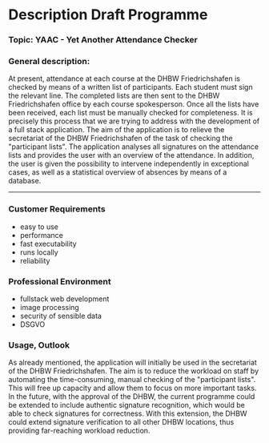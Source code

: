 # Description Draft Programme

### Topic: **YAAC - Yet Another Attendance Checker**

### General description:
At present, attendance at each course at the DHBW Friedrichshafen is checked by means of a written list of participants. Each student must sign the relevant line. The completed lists are then sent to the DHBW Friedrichshafen office by each course spokesperson. Once all the lists have been received, each list must be manually checked for completeness.
It is precisely this process that we are trying to address with the development of a full stack application. The aim of the application is to relieve the secretariat of the DHBW Friedrichshafen of the task of checking the "participant lists". The application analyses all signatures on the attendance lists and provides the user with an overview of the attendance. In addition, the user is given the possibility to intervene independently in exceptional cases, as well as a statistical overview of absences by means of a database.

--- 

### Customer Requirements

- easy to use
- performance
- fast executability
- runs locally
- reliability

### Professional Environment
- fullstack web development
- image processing
- security of sensible data
- DSGVO

### Usage, Outlook
As already mentioned, the application will initially be used in the secretariat of the DHBW Friedrichshafen. The aim is to reduce the workload on staff by automating the time-consuming, manual checking of the "participant lists". This will free up capacity and allow them to focus on more important tasks.
In the future, with the approval of the DHBW, the current programme could be extended to include authentic signature recognition, which would be able to check signatures for correctness. With this extension, the DHBW could extend signature verification to all other DHBW locations, thus providing far-reaching workload reduction.

